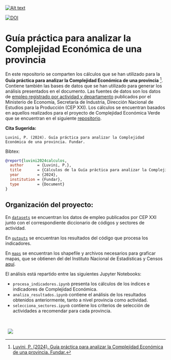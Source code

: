 [![Alt text](https://fund.ar/wp-content/uploads/2024/07/iStock-2024514092-scaled.jpg)](https://fund.ar/publicacion/guia-practica-para-analizar-la-complejidad-economica-de-una-provincia/)

[![DOI](https://zenodo.org/badge/DOI/10.5281/zenodo.13274055.svg)](https://doi.org/10.5281/zenodo.13274055)

# Guía práctica para analizar la Complejidad Económica de una provincia

En este repositorio se comparten los cálculos que se han utilizado para la **Guía práctica para analizar la Complejidad Económica de una provincia** [^1]. Contiene también las bases de datos que se han utilizado para generar los análisis presentados en el documento. Las fuentes de datos son los datos de [empleo registrado por actividad y departamento](https://datos.gob.ar/dataset/produccion-distribucion-geografica-establecimientos-productivos) publicados por el Ministerio de Economía, Secretaría de Industria, Dirección Nacional de Estudios para la Producción (CEP XXI). Los cálculos se encuentran basados en aquellos realizados para el proyecto de Complejidad Económica Verde que se encuentran en el siguiente [repositorio](https://github.com/datos-Fundar/complejidad-economica).

[^1]: [Luvini, P. (2024). Guía práctica para analizar la Complejidad Económica de una provincia. Fundar.](https://fund.ar/publicacion/guia-practica-para-analizar-la-complejidad-economica-de-una-provincia/)


**Cita Sugerida:**
```
Luvini, P. (2024). Guía práctica para analizar la Complejidad Económica de una provincia. Fundar.
```

Bibtex:
```bibtex
@report{luvini2024calculos,
  author      = {Luvini, P.},
  title       = {Cálculos de la Guía práctica para analizar la Complejidad Económica de una provincia},
  year        = {2024},
  institution = {Fundar},
  type        = {Document}
}

```

## Organización del proyecto:

En [`datasets`](./datasets/) se encuentran los datos de empleo publicados por CEP XXI junto con el correspondiente diccionario de códigos y sectores de actividad.

En [`outputs`](./outputs/) se encuentran los resultados del código que procesa los indicadores. 

En [`maps`](./maps/) se encuentran los shapefile y archivos necesarios para graficar mapas, que se obtienen del del Instituto Nacional de Estadísticas y Censos [aquí](https://www.indec.gob.ar/indec/web/Institucional-Indec-Codgeo).

El análisis está repartido entre las siguientes Jupyter Notebooks:
  - `procesa_indicadores.ipynb` presenta los cálculos de los índices e indicadores de Complejidad Económica.
  - `analiza_resultados.ipynb` contiene el análisis de los resultados obtenidos anteriormente, tanto a nivel provincia como actividad.
  - `selecciona_sectores.ipynb` contiene los criterios de selección de actividades a recomendar para cada provincia.


<div>&nbsp;</div>
<div>&nbsp;</div>
<div>
  &nbsp;
  <a href="https://fund.ar">
  <picture>
    <source media="(prefers-color-scheme: dark)" srcset="https://github.com/datos-Fundar/fundartools/assets/86327859/6ef27bf9-141f-4537-9d78-e16b80196959">
    <source media="(prefers-color-scheme: light)" srcset="https://github.com/datos-Fundar/fundartools/assets/86327859/aa8e7c72-4fad-403a-a8b9-739724b4c533">
    <img src="fund.ar"></img>
  </picture>
</a>

</div>
